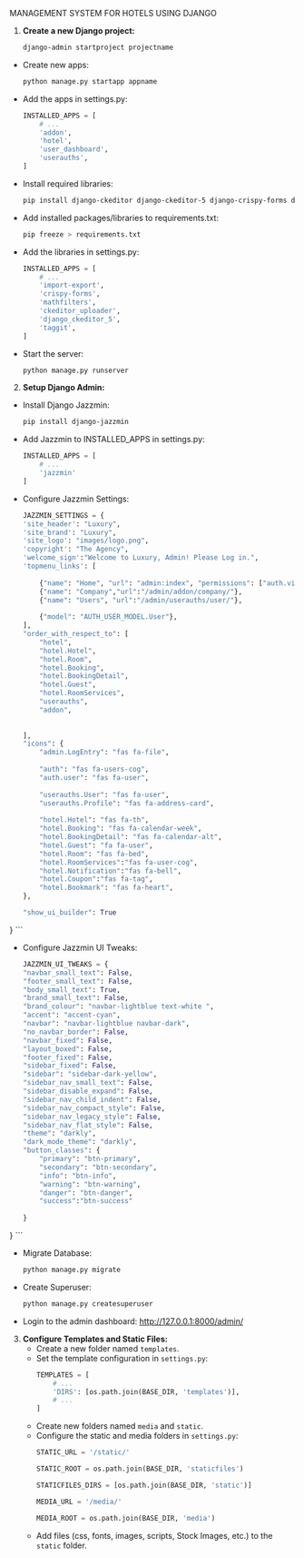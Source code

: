 MANAGEMENT SYSTEM FOR HOTELS USING DJANGO 

1. **Create a new Django project:**
    ```bash
    django-admin startproject projectname
    ```

  * Create new apps: 
    ```bash
    python manage.py startapp appname
    ```

  * Add the apps in settings.py:
    ```python
    INSTALLED_APPS = [
        # ...
        'addon',
        'hotel',
        'user_dashboard',
        'userauths',
    ]
    ```

  * Install required libraries:
    ```bash
    pip install django-ckeditor django-ckeditor-5 django-crispy-forms django-import-export django-mathfilters django-taggit pillow shortuuid
    ```

  * Add installed packages/libraries to requirements.txt:
    ```bash
    pip freeze > requirements.txt
    ```

  * Add the libraries in settings.py:
    ```python
    INSTALLED_APPS = [
        # ...
        'import-export',
        'crispy-forms',
        'mathfilters',
        'ckeditor_uploader',
        'django_ckeditor_5',
        'taggit',
    ]
    ```

  * Start the server:
    ```bash
    python manage.py runserver
    ```

2. **Setup Django Admin:**
  * Install Django Jazzmin:
    ```bash
    pip install django-jazzmin
    ```

  * Add Jazzmin to INSTALLED_APPS in settings.py:
    ```python
    INSTALLED_APPS = [
        # ...
        'jazzmin'
    ]
    ```

  * Configure Jazzmin Settings:
    ```python
    JAZZMIN_SETTINGS = {
    'site_header': "Luxury",
    'site_brand': "Luxury",
    'site_logo': "images/logo.png",
    'copyright': "The Agency",
    'welcome_sign':"Welcome to Luxury, Admin! Please Log in.",
    'topmenu_links': [
        
        {"name": "Home", "url": "admin:index", "permissions": ["auth.view_user"]},
        {"name": "Company","url":"/admin/addon/company/"},
        {"name": "Users", "url":"/admin/userauths/user/"},
        
        {"model": "AUTH_USER_MODEL.User"},
    ],
    "order_with_respect_to": [
        "hotel",
        "hotel.Hotel",
        "hotel.Room",
        "hotel.Booking",
        "hotel.BookingDetail",
        "hotel.Guest",
        "hotel.RoomServices",
        "userauths",
        "addon",
        
        
    ],
    "icons": {
        "admin.LogEntry": "fas fa-file",
        
        "auth": "fas fa-users-cog",
        "auth.user": "fas fa-user",
        
        "userauths.User": "fas fa-user",
        "userauths.Profile": "fas fa-address-card",
        
        "hotel.Hotel": "fas fa-th",
        "hotel.Booking": "fas fa-calendar-week",
        "hotel.BookingDetail": "fas fa-calendar-alt",
        "hotel.Guest": "fa fa-user",
        "hotel.Room": "fas fa-bed",
        "hotel.RoomServices":"fas fa-user-cog",
        "hotel.Notification":"fas fa-bell",
        "hotel.Coupon":"fas fa-tag",
        "hotel.Bookmark": "fas fa-heart",
    },
    
    "show_ui_builder": True
}
    ```

  * Configure Jazzmin UI Tweaks:
    ```python
    JAZZMIN_UI_TWEAKS = {
    "navbar_small_text": False,
    "footer_small_text": False,
    "body_small_text": True,
    "brand_small_text": False,
    "brand_colour": "navbar-lightblue text-white ",
    "accent": "accent-cyan",
    "navbar": "navbar-lightblue navbar-dark",
    "no_navbar_border": False,
    "navbar_fixed": False,
    "layout_boxed": False,
    "footer_fixed": False,
    "sidebar_fixed": False,
    "sidebar": "sidebar-dark-yellow",
    "sidebar_nav_small_text": False,
    "sidebar_disable_expand": False,
    "sidebar_nav_child_indent": False,
    "sidebar_nav_compact_style": False,
    "sidebar_nav_legacy_style": False,
    "sidebar_nav_flat_style": False,
    "theme": "darkly",
    "dark_mode_theme": "darkly",
    "button_classes": {
        "primary": "btn-primary",
        "secondary": "btn-secondary",
        "info": "btn-info",
        "warning": "btn-warning",
        "danger": "btn-danger",
        "success":"btn-success"
             
    }
}
    ```

  * Migrate Database:
    ```bash
    python manage.py migrate
    ```

  * Create Superuser:
    ```bash
    python manage.py createsuperuser
    ```

  * Login to the admin dashboard: http://127.0.0.1:8000/admin/


3. **Configure Templates and Static Files:**
    * Create a new folder named `templates`.
    * Set the template configuration in `settings.py`:
        ```python
        TEMPLATES = [
            # ... 
            'DIRS': [os.path.join(BASE_DIR, 'templates')],
            # ...
        ]
        ```
    * Create new folders named `media` and `static`.
    * Configure the static and media folders in `settings.py`:
        ```python
        STATIC_URL = '/static/'

        STATIC_ROOT = os.path.join(BASE_DIR, 'staticfiles')

        STATICFILES_DIRS = [os.path.join(BASE_DIR, 'static')]

        MEDIA_URL = '/media/'

        MEDIA_ROOT = os.path.join(BASE_DIR, 'media')
        ```
    * Add files (css, fonts, images, scripts, Stock Images, etc.) to the `static` folder.

